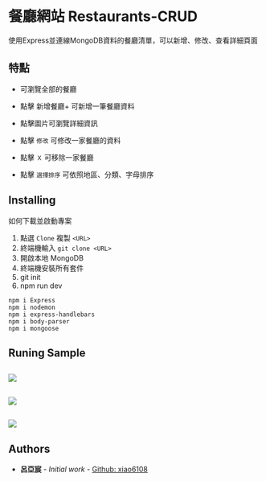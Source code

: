 # 餐廳網站 Restaurants-CRUD

使用Express並連線MongoDB資料的餐廳清單，可以新增、修改、查看詳細頁面

## 特點

- 可瀏覽全部的餐廳

* 點擊 新增餐廳+ 可新增一筆餐廳資料

- 點擊圖片可瀏覽詳細資訊

* 點擊 `修改` 可修改一家餐廳的資料

- 點擊 `Ｘ` 可移除一家餐廳

- 點擊 `選擇排序` 可依照地區、分類、字母排序

## Installing

如何下載並啟動專案

1. 點選 `Clone` 複製 `<URL>`
1. 終端機輸入 `git clone <URL>`
1. 開啟本地 MongoDB
1. 終端機安裝所有套件
1. git init
1. npm run dev

```
npm i Express
npm i nodemon
npm i express-handlebars
npm i body-parser
npm i mongoose
```

## Runing Sample
![](https://i.imgur.com/Q6bZnH7.jpg)
-
![](https://i.imgur.com/LCG6BQl.png)
-
![](https://i.imgur.com/V3CfCwN.png)
-


## Authors

* **呂亞宸** - *Initial work* - [Github: xiao6108](https://github.com/PurpleBooth)